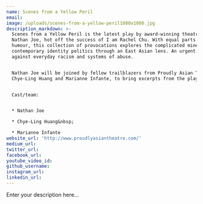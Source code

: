 ```yaml
---
name: Scenes from a Yellow Peril
email:
image: /uploads/scenes-from-a-yellow-peril1080x1080.jpg
description_markdown: >-
  Scenes from a Yellow Peril is the latest play by award-winning theatre-maker
  Nathan Joe, hot off the success of I am Rachel Chu. With equal parts anger and
  humour, this collection of provocations explores the complicated minefield of
  contemporary identity politics through an East Asian lens. An urgent warcry
  against everyday racism and systems of abuse.


  Nathan Joe will be joined by fellow trailblazers from Proudly Asian Theatre,
  Chye-Ling Huang and Marianne Infante, to bring excerpts from the play to life.


  Cast/team:


  * Nathan Joe

  * Chye-Ling Huang&nbsp;

  * Marianne Infante
website_url: 'http://www.proudlyasiantheatre.com/'
medium_url:
twitter_url:
facebook_url:
youtube_video_id:
github_username:
instagram_url:
linkedin_url:
---
```


Enter your description here...
